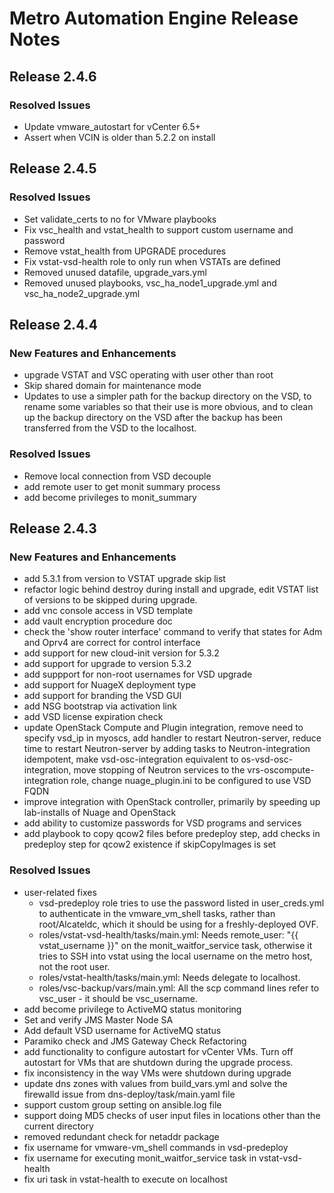 # Metro Automation Engine Release Notes
## Release 2.4.6
### Resolved Issues
* Update vmware_autostart for vCenter 6.5+
* Assert when VCIN is older than 5.2.2 on install

## Release 2.4.5
### Resolved Issues
* Set validate_certs to no for VMware playbooks
* Fix vsc_health and vstat_health to support custom username and password
* Remove vstat_health from UPGRADE procedures
* Fix vstat-vsd-health role to only run when VSTATs are defined
* Removed unused datafile, upgrade_vars.yml
* Removed unused playbooks, vsc_ha_node1_upgrade.yml and vsc_ha_node2_upgrade.yml

## Release 2.4.4
### New Features and Enhancements
* upgrade VSTAT and VSC operating with user other than root
* Skip shared domain for maintenance mode
* Updates to use a simpler path for the backup directory on the VSD, to rename some variables so that their use is more obvious, and to clean up the backup directory on the VSD after the backup has been transferred from the VSD to the localhost.
### Resolved Issues
* Remove local connection from VSD decouple
* add remote user to get monit summary process
* add become privileges to monit_summary


## Release 2.4.3
### New Features and Enhancements
* add 5.3.1 from version to VSTAT upgrade skip list
* refactor logic behind destroy during install and upgrade, edit VSTAT list of versions to be skipped during upgrade.
* add vnc console access in VSD template
* add vault encryption procedure doc
* check the 'show router interface' command to verify that states for Adm and Oprv4 are correct for control interface
* add support for new cloud-init version for 5.3.2
* add support for upgrade to version 5.3.2
* add suppport for non-root usernames for VSD upgrade
* add support for NuageX deployment type
* add support for branding the VSD GUI
* add NSG bootstrap via activation link
* add VSD license expiration check
* update OpenStack Compute and Plugin integration, remove need to specify vsd_ip in myoscs, add handler to restart Neutron-server, reduce time to restart Neutron-server by adding tasks to Neutron-integration idempotent, make vsd-osc-integration equivalent to os-vsd-osc-integration, move stopping of Neutron services to the vrs-oscompute-integration role, change nuage_plugin.ini to be configured to use VSD FQDN
* improve integration with OpenStack controller, primarily by speeding up lab-installs of Nuage and OpenStack
* add ability to customize passwords for VSD programs and services
* add playbook to copy qcow2 files before predeploy step, add checks in predeploy step for qcow2 existence if skipCopyImages is set
### Resolved Issues
* user-related fixes
   - vsd-predeploy role tries to use the password listed in user_creds.yml to authenticate in the vmware_vm_shell tasks, rather than root/Alcateldc, which it should be using for a freshly-deployed OVF.
   - roles/vstat-vsd-health/tasks/main.yml: Needs remote_user: "{{ vstat_username }}" on the monit_waitfor_service task, otherwise it tries to SSH into vstat using the local username on the metro host, not the root user.
   - roles/vstat-health/tasks/main.yml: Needs delegate to localhost.
   - roles/vsc-backup/vars/main.yml: All the scp command lines refer to vsc_user - it should be vsc_username.
* add become privilege to ActiveMQ status monitoring
* Set and verify JMS Master Node SA
* Add default VSD username for ActiveMQ status
* Paramiko check and JMS Gateway Check Refactoring
* add functionality to configure autostart for vCenter VMs. Turn off autostart for VMs that are shutdown during the upgrade process.
* fix inconsistency in the way VMs were shutdown during upgrade
* update dns zones with values from build_vars.yml and solve the firewalld issue from dns-deploy/task/main.yaml file
* support custom group setting on ansible.log file
* support doing MD5 checks of user input files in locations other than the current directory
* removed redundant check for netaddr package
* fix username for vmware-vm_shell commands in vsd-predeploy
* fix username for executing monit_waitfor_service task in vstat-vsd-health
* fix uri task in vstat-health to execute on localhost

